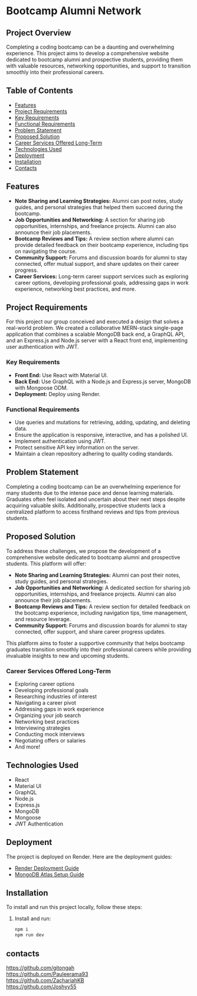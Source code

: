 # Bootcamp Alumni Network

## Project Overview
Completing a coding bootcamp can be a daunting and overwhelming experience. This project aims to develop a comprehensive website dedicated to bootcamp alumni and prospective students, providing them with valuable resources, networking opportunities, and support to transition smoothly into their professional careers.

## Table of Contents


- [Features](#features)
- [Project Requirements](#project-requirements)
- [Key Requirements](#key-requirements)
- [Functional Requirements](#functional-requirements)
- [Problem Statement](#problem-statement)
- [Proposed Solution](#proposed-solution)
- [Career Services Offered Long-Term](#career-services-offered-long-term)
- [Technologies Used](#technologies-used)
- [Deployment](#deployment)
- [Installation](#installation)
- [Contacts](#contacts)



## Features
- **Note Sharing and Learning Strategies:** Alumni can post notes, study guides, and personal strategies that helped them succeed during the bootcamp.
- **Job Opportunities and Networking:** A section for sharing job opportunities, internships, and freelance projects. Alumni can also announce their job placements.
- **Bootcamp Reviews and Tips:** A review section where alumni can provide detailed feedback on their bootcamp experience, including tips on navigating the course.
- **Community Support:** Forums and discussion boards for alumni to stay connected, offer mutual support, and share updates on their career progress.
- **Career Services:** Long-term career support services such as exploring career options, developing professional goals, addressing gaps in work experience, networking best practices, and more.

## Project Requirements
For this project our group conceived and executed a design that solves a real-world problem. We created a collaborative MERN-stack single-page application that combines a scalable MongoDB back end, a GraphQL API, and an Express.js and Node.js server with a React front end, implementing user authentication with JWT.

### Key Requirements
- **Front End:** Use React with Material UI.
- **Back End:** Use GraphQL with a Node.js and Express.js server, MongoDB with Mongoose ODM.
- **Deployment:** Deploy using Render.

### Functional Requirements
- Use queries and mutations for retrieving, adding, updating, and deleting data.
- Ensure the application is responsive, interactive, and has a polished UI.
- Implement authentication using JWT.
- Protect sensitive API key information on the server.
- Maintain a clean repository adhering to quality coding standards.

## Problem Statement
Completing a coding bootcamp can be an overwhelming experience for many students due to the intense pace and dense learning materials. Graduates often feel isolated and uncertain about their next steps despite acquiring valuable skills. Additionally, prospective students lack a centralized platform to access firsthand reviews and tips from previous students.

## Proposed Solution
To address these challenges, we propose the development of a comprehensive website dedicated to bootcamp alumni and prospective students. This platform will offer:

- **Note Sharing and Learning Strategies:** Alumni can post their notes, study guides, and personal strategies.
- **Job Opportunities and Networking:** A dedicated section for sharing job opportunities, internships, and freelance projects. Alumni can also announce their job placements.
- **Bootcamp Reviews and Tips:** A review section for detailed feedback on the bootcamp experience, including navigation tips, time management, and resource leverage.
- **Community Support:** Forums and discussion boards for alumni to stay connected, offer support, and share career progress updates.

This platform aims to foster a supportive community that helps bootcamp graduates transition smoothly into their professional careers while providing invaluable insights to new and upcoming students.

### Career Services Offered Long-Term
- Exploring career options
- Developing professional goals
- Researching industries of interest
- Navigating a career pivot
- Addressing gaps in work experience
- Organizing your job search
- Networking best practices
- Interviewing strategies
- Conducting mock interviews
- Negotiating offers or salaries
- And more!

## Technologies Used
- React
- Material UI
- GraphQL
- Node.js
- Express.js
- MongoDB
- Mongoose
- JWT Authentication

## Deployment
The project is deployed on Render. Here are the deployment guides:

- [Render Deployment Guide](link-to-render-deployment-guide)
- [MongoDB Atlas Setup Guide](link-to-mongodb-setup-guide)

## Installation
To install and run this project locally, follow these steps:

1. Install and run:
   ```sh
   npm i
   npm run dev
   
## contacts 

https://github.com/gitongah \
https://github.com/Pauleerama93 \
https://github.com/ZachariahKB \
https://github.com/Joshyy55 